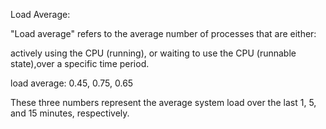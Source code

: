 Load Average:

"Load average" refers to the average number of processes that are either:

actively using the CPU (running), or waiting to use the CPU (runnable state),over a specific time period.

load average: 0.45, 0.75, 0.65

These three numbers represent the average system load over the last 1, 5, and 15 minutes, respectively.
